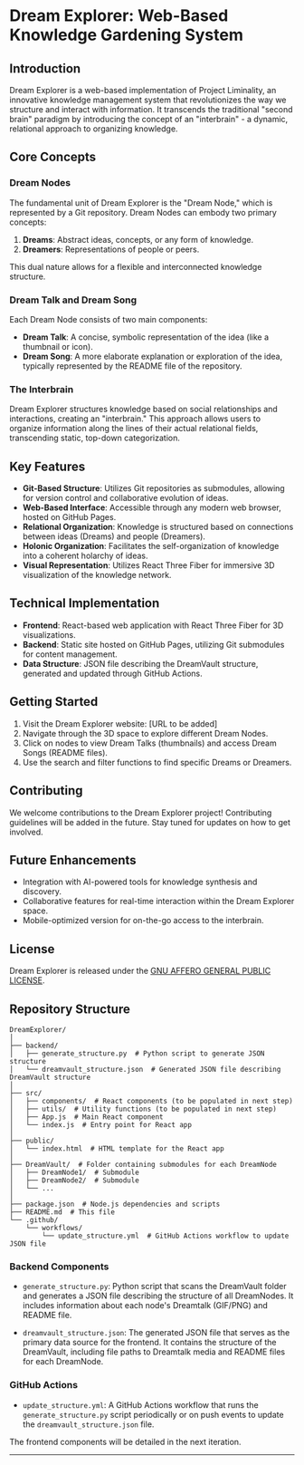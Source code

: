 # Dream Explorer: Web-Based Knowledge Gardening System

## Introduction

Dream Explorer is a web-based implementation of Project Liminality, an innovative knowledge management system that revolutionizes the way we structure and interact with information. It transcends the traditional "second brain" paradigm by introducing the concept of an "interbrain" - a dynamic, relational approach to organizing knowledge.

## Core Concepts

### Dream Nodes

The fundamental unit of Dream Explorer is the "Dream Node," which is represented by a Git repository. Dream Nodes can embody two primary concepts:

1. **Dreams**: Abstract ideas, concepts, or any form of knowledge.
2. **Dreamers**: Representations of people or peers.

This dual nature allows for a flexible and interconnected knowledge structure.

### Dream Talk and Dream Song

Each Dream Node consists of two main components:

- **Dream Talk**: A concise, symbolic representation of the idea (like a thumbnail or icon).
- **Dream Song**: A more elaborate explanation or exploration of the idea, typically represented by the README file of the repository.

### The Interbrain

Dream Explorer structures knowledge based on social relationships and interactions, creating an "interbrain." This approach allows users to organize information along the lines of their actual relational fields, transcending static, top-down categorization.

## Key Features

- **Git-Based Structure**: Utilizes Git repositories as submodules, allowing for version control and collaborative evolution of ideas.
- **Web-Based Interface**: Accessible through any modern web browser, hosted on GitHub Pages.
- **Relational Organization**: Knowledge is structured based on connections between ideas (Dreams) and people (Dreamers).
- **Holonic Organization**: Facilitates the self-organization of knowledge into a coherent holarchy of ideas.
- **Visual Representation**: Utilizes React Three Fiber for immersive 3D visualization of the knowledge network.

## Technical Implementation

- **Frontend**: React-based web application with React Three Fiber for 3D visualizations.
- **Backend**: Static site hosted on GitHub Pages, utilizing Git submodules for content management.
- **Data Structure**: JSON file describing the DreamVault structure, generated and updated through GitHub Actions.

## Getting Started

1. Visit the Dream Explorer website: [URL to be added]
2. Navigate through the 3D space to explore different Dream Nodes.
3. Click on nodes to view Dream Talks (thumbnails) and access Dream Songs (README files).
4. Use the search and filter functions to find specific Dreams or Dreamers.

## Contributing

We welcome contributions to the Dream Explorer project! Contributing guidelines will be added in the future. Stay tuned for updates on how to get involved.

## Future Enhancements

- Integration with AI-powered tools for knowledge synthesis and discovery.
- Collaborative features for real-time interaction within the Dream Explorer space.
- Mobile-optimized version for on-the-go access to the interbrain.

## License

Dream Explorer is released under the [GNU AFFERO GENERAL PUBLIC LICENSE](LICENSE).

## Repository Structure

```
DreamExplorer/
│
├── backend/
│   ├── generate_structure.py  # Python script to generate JSON structure
│   └── dreamvault_structure.json  # Generated JSON file describing DreamVault structure
│
├── src/
│   ├── components/  # React components (to be populated in next step)
│   ├── utils/  # Utility functions (to be populated in next step)
│   ├── App.js  # Main React component
│   └── index.js  # Entry point for React app
│
├── public/
│   └── index.html  # HTML template for the React app
│
├── DreamVault/  # Folder containing submodules for each DreamNode
│   ├── DreamNode1/  # Submodule
│   ├── DreamNode2/  # Submodule
│   └── ...
│
├── package.json  # Node.js dependencies and scripts
├── README.md  # This file
└── .github/
    └── workflows/
        └── update_structure.yml  # GitHub Actions workflow to update JSON file
```

### Backend Components

- `generate_structure.py`: Python script that scans the DreamVault folder and generates a JSON file describing the structure of all DreamNodes. It includes information about each node's Dreamtalk (GIF/PNG) and README file.

- `dreamvault_structure.json`: The generated JSON file that serves as the primary data source for the frontend. It contains the structure of the DreamVault, including file paths to Dreamtalk media and README files for each DreamNode.

### GitHub Actions

- `update_structure.yml`: A GitHub Actions workflow that runs the `generate_structure.py` script periodically or on push events to update the `dreamvault_structure.json` file.

The frontend components will be detailed in the next iteration.

---
